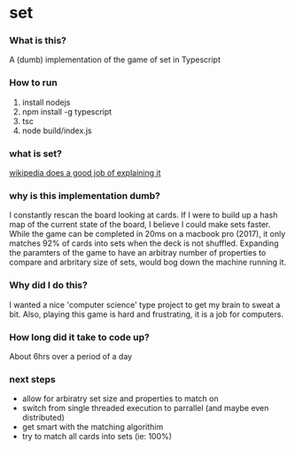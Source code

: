 set
===============

### What is this?

A (dumb) implementation of the game of set in Typescript


### How to run
1. install nodejs
2. npm install -g typescript
3. tsc
4. node build/index.js

### what is set?
[wikipedia does a good job of explaining it](https://en.wikipedia.org/wiki/Set_(card_game))

### why is this implementation dumb?
I constantly rescan the board looking at cards. If I were to build up a hash map of the current state of the board, I believe I could make sets faster. While the game can be completed in 20ms on a macbook pro (2017), it only matches 92% of cards into sets when the deck is not shuffled. Expanding the paramters of the game to have an arbitray number of properties to compare and arbritary size of sets, would bog down the machine running it. 

### Why did I do this?
I wanted a nice 'computer science' type project to get my brain to sweat a bit. Also, playing this game is hard and frustrating, it is a job for computers.

### How long did it take to code up? 
About 6hrs over a period of a day

### next steps
- allow for arbiratry set size and properties to match on
- switch from single threaded execution to parrallel  (and maybe even distributed)
- get smart with the matching algorithim 
- try to match all cards into sets (ie: 100%)
